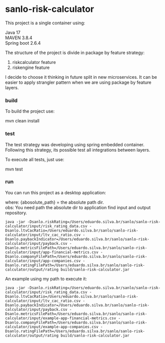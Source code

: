 # sanlo-risk-calculator


This project is a single container using:

Java 17 </br>
MAVEN 3.8.4</br>
Spring boot 2.6.4 </br>


The structure of the project is divide in package by feature strategy: 

1) riskcalculator feature</br>
2) riskengine feature

I decide to choose it thinking in future split in new microservices. 
It can be easier to apply strangler pattern when we are using package by feature layers. 


### build

To build the project use: 

mvn clean install</br>

### test

The test strategy was developing using spring embedded container. 
Following this strategy, its possible test all integrations between layers. 



To execute all tests, just use: 

mvn test


### run

You can run this project as a desktop application: 

where: {abosolute_path} = the absolute path dir. </br>
obs: You need path the absolute dir to application find input and output repository. 

```console
java -jar -Dsanlo.riskRating=/Users/eduardo.silva.br/sanlo/sanlo-risk-calculator/input/risk_rating_data.csv -Dsanlo.ltvCacRatio=/Users/eduardo.silva.br/sanlo/sanlo-risk-calculator/input/ltv_cac_ratio.csv -Dsanlo.paybackIndicator=/Users/eduardo.silva.br/sanlo/sanlo-risk-calculator/input/payback.csv -Dsanlo.metricsFilePath=/Users/eduardo.silva.br/sanlo/sanlo-risk-calculator/input/app-financial-metrics.csv -Dsanlo.companyFilePath=/Users/eduardo.silva.br/sanlo/sanlo-risk-calculator/input/app-companies.csv -Dsanlo.ratingFilePath=/Users/eduardo.silva.br/sanlo/sanlo-risk-calculator/output/rating build/sanlo-risk-calculator.jar
```

An example using my path to execute it: 

```console
java -jar -Dsanlo.riskRating=/Users/eduardo.silva.br/sanlo/sanlo-risk-calculator/input/risk_rating_data.csv -Dsanlo.ltvCacRatio=/Users/eduardo.silva.br/sanlo/sanlo-risk-calculator/input/ltv_cac_ratio.csv -Dsanlo.paybackIndicator=/Users/eduardo.silva.br/sanlo/sanlo-risk-calculator/input/payback.csv -Dsanlo.metricsFilePath=/Users/eduardo.silva.br/sanlo/sanlo-risk-calculator/input/example-app-financial-metrics.csv -Dsanlo.companyFilePath=/Users/eduardo.silva.br/sanlo/sanlo-risk-calculator/input/example-app-companies.csv -Dsanlo.ratingFilePath=/Users/eduardo.silva.br/sanlo/sanlo-risk-calculator/output/rating build/sanlo-risk-calculator.jar
 ```   



